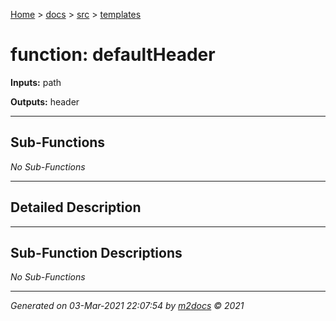 [Home](../../index.md) > [docs](../../docs_index.md) > [src](../src_index.md) > [templates](templates_index.md)  


# function: defaultHeader



**Inputs:** path

**Outputs:** header

 ***

## Sub-Functions

*No Sub-Functions*

 ***

## Detailed Description



 ***

## Sub-Function Descriptions

*No Sub-Functions*


***

*Generated on 03-Mar-2021 22:07:54 by [m2docs](https://github.com/crgnam-research/m2docs) © 2021*
